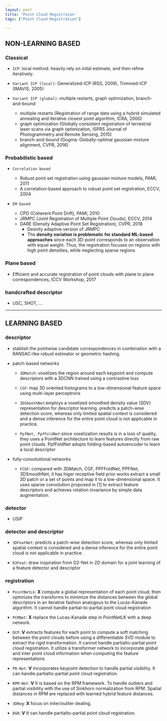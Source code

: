 ```yaml
---
layout: post
title: 'Point Cloud Registraion'
tags: ["Point Cloud Registration"]

---
```


## NON-LEARNING BASED
### Classical
- `ICP`: local method. heavily rely on inital estimate, and then refine iteratively.
  
- `Variant ICP (local)`: Generalized-ICP (RSS, 2009), Trimmed-ICP (IMAVIS, 2005)
  
- `Variant ICP (global)`: multiple restarts, graph optimization, branch-and-bound
  - multiple restarts (Registration of range data using a hybrid simulated annealing and iterative closest point algorithm, ICRA, 2000)
  - graph optimization (Globally consistent registration of terrestrial laser scans via graph optimization, ISPRS Journal of Photogrammetry and Remote Sensing, 2015)
  - branch-and-bound (Gogma: Globally-optimal gaussian mixture alignment, CVPR, 2016)
  
### Probabilistic based
- `Correlation based`
  - Robust point set registration using gaussian mixture models, PAMI, 2011
  - A correlation-based approach to robust point set registration, ECCV, 2004 
  
- `EM based`
  - CPD (Coherent Point Drift), PAMI, 2010
  - JRMPC (Joint Registration of Multiple Point Clouds), ECCV, 2014
  - DARE (Density Adaptive Point Set Registration), CVPR, 2018
    - Desnity adaptive version of JRMPC
    - The **density variation is problematic for standard ML-based approaches** since each 3D-point corresponds to an observation with equal weight. Thus, the registration focuses on regions with high point densities, while neglecting sparse regions

### Plane based
- Efficient and accurate registration of point clouds with plane to plane correspondences, ICCV Workshop, 2017

### handcrafted descriptor
  - USC, SHOT, ...

---

## LEARNING BASED  
### descriptor
  - stablish the pointwise candidate correspondences in combination with a RANSAC-like robust estimator or geometric hashing.
  - patch-based networks
    - `3DMatch`: voxelizes the region around each keypoint and compute descriptors with a 3DCNN trained using a contrastive loss

    - `CGF`: map 3D oriented histograms to a low-dimensional feature space using multi-layer perceptrons

    - `3DSmoothNet`:employs a voxelized smoothed density value (SDV) representation for descriptor learning. predicts a patch-wise detection score, whereas only limited spatial context is considered and a dense inference for the entire point cloud is not applicable in practice. 

    - `PpfNet, PpfFoldNet`:since voxelization results is in a loss of quality, they uses a PointNet architecture to learn features directly from raw point clouds. PpfFoldNet adopts folding-based autoencoder to learn a local descriptor

  - fully-convolutional networks
    - `FCGF`: compared with 3DMatch, CGF, PPFFoldNet, PPFNet, 3DSmoothNet, it has higer receptive field prior works extract a small 3D patch or a set of points and map it to a low-dimensional space. It uses sparse convolution proposed in [1] to extract feature descriptors and achieves rotation invariance by simple data augmentation.

### detector
  - USIP
  
### detector and descriptor
  - `3DFeatNet`: predicts a patch-wise detection score, whereas only limited spatial context is considered and a dense inference for the entire point cloud is not applicable in practice.

  - `D3Feat`: draw inspiration from D2-Net in 2D domain for a joint learning of a feature detector and descriptor
  
### registration
 - `PointNetLk`: **X** compute a global representation of
each point cloud, then optimizes the transforms to minimize
the distances between the global descriptors in an iterative
fashion analogous to the Lucas-Kanade algorithm. It cannot handle 
partial-to-partial point cloud registration

 - `PCRNet`: **X** replace the Lucas-Kanade step in PointNetLK with a deep network.
 
 - `DCP`: **V** extracts features for each point to compute a soft matching 
 between the point clouds before using a differentiable SVD module to 
 extract the rigid transformation. It cannot handle partialto-partial 
 point cloud registration. It utilize a transformer network to 
 incorporate global and inter point cloud information when 
 computing the feature representations
 
 - `PR-Net`: **V** incorporates keypoint detection to handle partial visibility.
 It can handle partialto-partial point cloud registration.
 
 - `RPM-Net`: **V** It is based on the RPM framework. To handle outliers and 
 partial visibility with the use of Sinkhorn normalization from RPM. 
 Spatial distances in RPM are replaced with learned hybrid feature distances.
 
 - `3DReg`: **X** focus on inlier/outlier dealing.
 
 - `DGR`: **V** It can handle partialto-partial point cloud registration.
  
